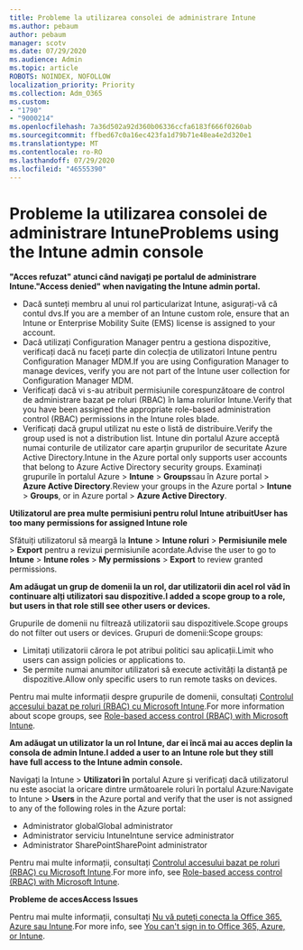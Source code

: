 ```yaml
---
title: Probleme la utilizarea consolei de administrare Intune
ms.author: pebaum
author: pebaum
manager: scotv
ms.date: 07/29/2020
ms.audience: Admin
ms.topic: article
ROBOTS: NOINDEX, NOFOLLOW
localization_priority: Priority
ms.collection: Adm_O365
ms.custom:
- "1790"
- "9000214"
ms.openlocfilehash: 7a36d502a92d360b06336ccfa6183f666f0260ab
ms.sourcegitcommit: ffbed67c0a16ec423fa1d79b71e48ea4e2d320e1
ms.translationtype: MT
ms.contentlocale: ro-RO
ms.lasthandoff: 07/29/2020
ms.locfileid: "46555390"
---
```

# <a name="problems-using-the-intune-admin-console"></a><span data-ttu-id="ecb61-102">Probleme la utilizarea consolei de administrare Intune</span><span class="sxs-lookup"><span data-stu-id="ecb61-102">Problems using the Intune admin console</span></span>

<span data-ttu-id="ecb61-103">**"Acces refuzat" atunci când navigați pe portalul de administrare Intune.**</span><span class="sxs-lookup"><span data-stu-id="ecb61-103">**"Access denied" when navigating the Intune admin portal.**</span></span>

- <span data-ttu-id="ecb61-104">Dacă sunteți membru al unui rol particularizat Intune, asigurați-vă că contul dvs.</span><span class="sxs-lookup"><span data-stu-id="ecb61-104">If you are a member of an Intune custom role, ensure that an Intune or Enterprise Mobility Suite (EMS) license is assigned to your account.</span></span>
- <span data-ttu-id="ecb61-105">Dacă utilizați Configuration Manager pentru a gestiona dispozitive, verificați dacă nu faceți parte din colecția de utilizatori Intune pentru Configuration Manager MDM.</span><span class="sxs-lookup"><span data-stu-id="ecb61-105">If you are using Configuration Manager to manage devices, verify you are not part of the Intune user collection for Configuration Manager MDM.</span></span>
- <span data-ttu-id="ecb61-106">Verificați dacă vi s-au atribuit permisiunile corespunzătoare de control de administrare bazat pe roluri (RBAC) în lama rolurilor Intune.</span><span class="sxs-lookup"><span data-stu-id="ecb61-106">Verify that you have been assigned the appropriate role-based administration control (RBAC) permissions in the Intune roles blade.</span></span>
- <span data-ttu-id="ecb61-107">Verificați dacă grupul utilizat nu este o listă de distribuire.</span><span class="sxs-lookup"><span data-stu-id="ecb61-107">Verify the group used is not a distribution list.</span></span> <span data-ttu-id="ecb61-108">Intune din portalul Azure acceptă numai conturile de utilizator care aparțin grupurilor de securitate Azure Active Directory.</span><span class="sxs-lookup"><span data-stu-id="ecb61-108">Intune in the Azure portal only supports user accounts that belong to Azure Active Directory security groups.</span></span> <span data-ttu-id="ecb61-109">Examinați grupurile în portalul Azure > **Intune**  >  **Groups**sau în Azure portal > **Azure Active Directory**.</span><span class="sxs-lookup"><span data-stu-id="ecb61-109">Review your groups in the Azure portal > **Intune** > **Groups**, or in Azure portal > **Azure Active Directory**.</span></span>

<span data-ttu-id="ecb61-110">**Utilizatorul are prea multe permisiuni pentru rolul Intune atribuit**</span><span class="sxs-lookup"><span data-stu-id="ecb61-110">**User has too many permissions for assigned Intune role**</span></span>

<span data-ttu-id="ecb61-111">Sfătuiți utilizatorul să meargă la **Intune**  >  **Intune roluri**  >  **Permisiunile mele**  >  **Export** pentru a revizui permisiunile acordate.</span><span class="sxs-lookup"><span data-stu-id="ecb61-111">Advise the user to go to **Intune** > **Intune roles** > **My permissions** > **Export** to review granted permissions.</span></span>

<span data-ttu-id="ecb61-112">**Am adăugat un grup de domenii la un rol, dar utilizatorii din acel rol văd în continuare alți utilizatori sau dispozitive.**</span><span class="sxs-lookup"><span data-stu-id="ecb61-112">**I added a scope group to a role, but users in that role still see other users or devices.**</span></span>

<span data-ttu-id="ecb61-113">Grupurile de domenii nu filtrează utilizatorii sau dispozitivele.</span><span class="sxs-lookup"><span data-stu-id="ecb61-113">Scope groups do not filter out users or devices.</span></span> <span data-ttu-id="ecb61-114">Grupuri de domenii:</span><span class="sxs-lookup"><span data-stu-id="ecb61-114">Scope groups:</span></span>

- <span data-ttu-id="ecb61-115">Limitați utilizatorii cărora le pot atribui politici sau aplicații.</span><span class="sxs-lookup"><span data-stu-id="ecb61-115">Limit who users can assign policies or applications to.</span></span>
- <span data-ttu-id="ecb61-116">Se permite numai anumitor utilizatori să execute activități la distanță pe dispozitive.</span><span class="sxs-lookup"><span data-stu-id="ecb61-116">Allow only specific users to run remote tasks on devices.</span></span>

<span data-ttu-id="ecb61-117">Pentru mai multe informații despre grupurile de domenii, consultați [Controlul accesului bazat pe roluri (RBAC) cu Microsoft Intune](https://docs.microsoft.com/intune/role-based-access-control).</span><span class="sxs-lookup"><span data-stu-id="ecb61-117">For more information about scope groups, see  [Role-based access control (RBAC) with Microsoft Intune](https://docs.microsoft.com/intune/role-based-access-control).</span></span>

<span data-ttu-id="ecb61-118">**Am adăugat un utilizator la un rol Intune, dar ei încă mai au acces deplin la consola de admin Intune.**</span><span class="sxs-lookup"><span data-stu-id="ecb61-118">**I added a user to an Intune role but they still have full access to the Intune admin console.**</span></span>

<span data-ttu-id="ecb61-119">Navigați la Intune > **Utilizatori în** portalul Azure și verificați dacă utilizatorul nu este asociat la oricare dintre următoarele roluri în portalul Azure:</span><span class="sxs-lookup"><span data-stu-id="ecb61-119">Navigate to Intune > **Users** in the Azure portal and verify that the user is not assigned to any of the following roles in the Azure portal:</span></span>

- <span data-ttu-id="ecb61-120">Administrator global</span><span class="sxs-lookup"><span data-stu-id="ecb61-120">Global administrator</span></span>
- <span data-ttu-id="ecb61-121">Administrator serviciu Intune</span><span class="sxs-lookup"><span data-stu-id="ecb61-121">Intune service administrator</span></span>
- <span data-ttu-id="ecb61-122">Administrator SharePoint</span><span class="sxs-lookup"><span data-stu-id="ecb61-122">SharePoint administrator</span></span>

<span data-ttu-id="ecb61-123">Pentru mai multe informații, consultați [Controlul accesului bazat pe roluri (RBAC) cu Microsoft Intune](https://docs.microsoft.com/intune/role-based-access-control).</span><span class="sxs-lookup"><span data-stu-id="ecb61-123">For more info, see [Role-based access control (RBAC) with Microsoft Intune](https://docs.microsoft.com/intune/role-based-access-control).</span></span>

<span data-ttu-id="ecb61-124">**Probleme de acces**</span><span class="sxs-lookup"><span data-stu-id="ecb61-124">**Access Issues**</span></span>

<span data-ttu-id="ecb61-125">Pentru mai multe informații, consultați [Nu vă puteți conecta la Office 365, Azure sau Intune](https://support.microsoft.com/help/2412085/you-can-t-sign-in-to-office-365-azure-or-intune).</span><span class="sxs-lookup"><span data-stu-id="ecb61-125">For more info, see [You can't sign in to Office 365, Azure, or Intune](https://support.microsoft.com/help/2412085/you-can-t-sign-in-to-office-365-azure-or-intune).</span></span>